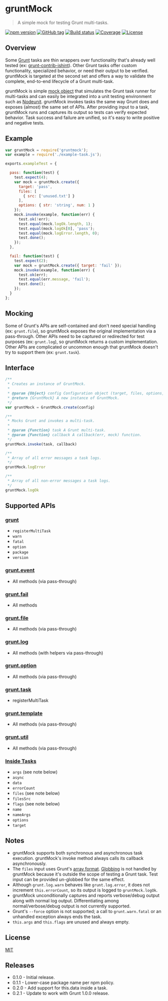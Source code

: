 # gruntMock

> A simple mock for testing Grunt multi-tasks.

[![npm version][npm-image]][npm-url]
[![GitHub tag][github-tag-image]][github-tag-url]
[![Build status][travis-image]][travis-url]
[![Coverage][coveralls-image]][coveralls-url]
[![License][license-image]][license-url]

## Overview

Some [Grunt](http://gruntjs.com/) tasks are thin wrappers over functionality that's already well tested (ex: [grunt-contrib-jshint](https://www.npmjs.com/package/grunt-contrib-jshint)). Other Grunt tasks offer custom functionality, specialized behavior, or need their output to be verified. gruntMock is targeted at the second set and offers a way to validate the complete, end-to-end lifecycle of a Grunt multi-task.

gruntMock is simple [mock object](https://en.wikipedia.org/wiki/Mock_object) that simulates the Grunt task runner for multi-tasks and can easily be integrated into a unit testing environment such as [Nodeunit](https://www.npmjs.com/package/nodeunit). gruntMock invokes tasks the same way Grunt does and exposes (almost) the same set of APIs. After providing input to a task, gruntMock runs and captures its output so tests can verify expected behavior. Task success and failure are unified, so it's easy to write positive and negative tests.

## Example

```js
var gruntMock = require('gruntmock');
var example = require('./example-task.js');

exports.exampleTest = {

  pass: function(test) {
    test.expect(4);
    var mock = gruntMock.create({
      target: 'pass',
      files: [
        { src: ['unused.txt'] }
      ],
      options: { str: 'string', num: 1 }
    });
    mock.invoke(example, function(err) {
      test.ok(!err);
      test.equal(mock.logOk.length, 1);
      test.equal(mock.logOk[0], 'pass');
      test.equal(mock.logError.length, 0);
      test.done();
    });
  },

  fail: function(test) {
    test.expect(2);
    var mock = gruntMock.create({ target: 'fail' });
    mock.invoke(example, function(err) {
      test.ok(err);
      test.equal(err.message, 'fail');
      test.done();
    });
  }
};
```

## Mocking

Some of Grunt's APIs are self-contained and don't need special handling (ex: `grunt.file`), so gruntMock exposes the original implementation via a pass-through. Other APIs need to be captured or redirected for test purposes (ex: `grunt.log`), so gruntMock returns a custom implementation. Other APIs are complicated or uncommon enough that gruntMock doesn't try to support them (ex: `grunt.task`).

## Interface

```js
/**
 * Creates an instance of GruntMock.
 *
 * @param {Object} config Configuration object (target, files, options, data).
 * @return {GruntMock} A new instance of GruntMock.
 */
var gruntMock = GruntMock.create(config)

/**
 * Mocks Grunt and invokes a multi-task.
 *
 * @param {Function} task A Grunt multi-task.
 * @param {Function} callback A callback(err, mock) function.
 */
gruntMock.invoke(task, callback)

/**
 * Array of all error messages a task logs.
 */
gruntMock.logError

/**
 * Array of all non-error messages a task logs.
 */
gruntMock.logOk
```

## Supported APIs

### [grunt](http://gruntjs.com/api/grunt)
* `registerMultiTask`
* `warn`
* `fatal`
* `option`
* `package`
* `version`

### [grunt.event](http://gruntjs.com/api/grunt.event)

* All methods (via pass-through)

### [grunt.fail](http://gruntjs.com/api/grunt.fail)

* All methods

### [grunt.file](http://gruntjs.com/api/grunt.file)

* All methods (via pass-through)

### [grunt.log](http://gruntjs.com/api/grunt.log)

* All methods (with helpers via pass-through)

### [grunt.option](http://gruntjs.com/api/grunt.option)

* All methods (via pass-through)

### [grunt.task](http://gruntjs.com/api/grunt.task)

* registerMultiTask

### [grunt.template](http://gruntjs.com/api/grunt.template)

* All methods (via pass-through)

### [grunt.util](http://gruntjs.com/api/grunt.util)

* All methods (via pass-through)

### [Inside Tasks](http://gruntjs.com/api/inside-tasks)

* `args` (see note below)
* `async`
* `data`
* `errorCount`
* `files` (see note below)
* `filesSrc`
* `flags` (see note below)
* `name`
* `nameArgs`
* `options`
* `target`

## Notes

* gruntMock supports both synchronous and asynchronous task execution. gruntMock's invoke method always calls its callback asynchronously.
* The `files` input uses Grunt's [array format](http://gruntjs.com/configuring-tasks#files-array-format). [Globbing](http://gruntjs.com/configuring-tasks#globbing-patterns) is not handled by gruntMock because it's outside the scope of testing a Grunt task. Test input can be provided un-globbed for the same effect.
* Although `grunt.log.warn` behaves like `grunt.log.error`, it does not increment `this.errorCount`, so its output is logged to `gruntMock.logOk`.
* gruntMock unconditionally captures and reports verbose/debug output along with normal log output. Differentiating among normal/verbose/debug output is not currently supported.
* Grunt's `--force` option is not supported; a call to `grunt.warn.fatal` or an unhandled exception always ends the task.
* `this.args` and `this.flags` are unused and always empty.

## License

[MIT](LICENSE)

## Releases

* 0.1.0 - Initial release.
* 0.1.1 - Lower-case package name per npm policy.
* 0.2.0 - Add support for this.data inside a task.
* 0.2.1 - Update to work with Grunt 1.0.0 release.

[npm-image]: https://img.shields.io/npm/v/gruntmock.svg
[npm-url]: https://www.npmjs.com/package/gruntmock
[github-tag-image]: https://img.shields.io/github/tag/DavidAnson/gruntMock.svg
[github-tag-url]: https://github.com/DavidAnson/gruntMock
[travis-image]: https://img.shields.io/travis/DavidAnson/gruntMock.svg
[travis-url]: https://travis-ci.org/DavidAnson/gruntMock
[coveralls-image]: https://img.shields.io/coveralls/DavidAnson/gruntMock.svg
[coveralls-url]: https://coveralls.io/r/DavidAnson/gruntMock
[license-image]: https://img.shields.io/npm/l/gruntmock.svg
[license-url]: http://opensource.org/licenses/MIT
